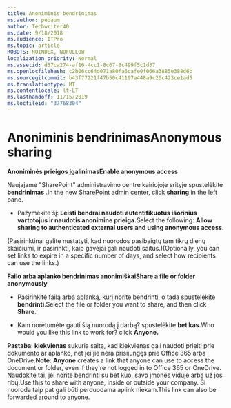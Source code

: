 ```yaml
---
title: Anoniminis bendrinimas
ms.author: pebaum
author: Techwriter40
ms.date: 9/18/2018
ms.audience: ITPro
ms.topic: article
ROBOTS: NOINDEX, NOFOLLOW
localization_priority: Normal
ms.assetid: d57ca274-af16-4cc1-8c67-8c499f5c1d37
ms.openlocfilehash: c2b06cc64d071a80fa6cafe0f066a3885e388d6b
ms.sourcegitcommit: b43f77221f47b50c41197a448a9c26c423ce1ad5
ms.translationtype: MT
ms.contentlocale: lt-LT
ms.lasthandoff: 11/15/2019
ms.locfileid: "37768304"
---
```

# <a name="anonymous-sharing"></a><span data-ttu-id="6607f-102">Anoniminis bendrinimas</span><span class="sxs-lookup"><span data-stu-id="6607f-102">Anonymous sharing</span></span>

 <span data-ttu-id="6607f-103">**Anoniminės prieigos įgalinimas**</span><span class="sxs-lookup"><span data-stu-id="6607f-103">**Enable anonymous access**</span></span>
  
<span data-ttu-id="6607f-104">Naujajame "SharePoint" administravimo centre kairiojoje srityje spustelėkite **bendrinimas** .</span><span class="sxs-lookup"><span data-stu-id="6607f-104">In the new SharePoint admin center, click **sharing** in the left pane.</span></span> 
  
- <span data-ttu-id="6607f-105">Pažymėkite šį: **Leisti bendrai naudoti autentifikuotus išorinius vartotojus ir naudotis anonimine prieiga.**</span><span class="sxs-lookup"><span data-stu-id="6607f-105">Select the following: **Allow sharing to authenticated external users and using anonymous access.**</span></span>
  
<span data-ttu-id="6607f-106">(Pasirinktinai galite nustatyti, kad nuorodos pasibaigtų tam tikrų dienų skaičiumi, ir pasirinkti, kaip gavėjai gali naudoti saitus.)</span><span class="sxs-lookup"><span data-stu-id="6607f-106">(Optionally, you can set links to expire in a specific number of days, and select how recipients can use the links.)</span></span>
    
 <span data-ttu-id="6607f-107">**Failo arba aplanko bendrinimas anonimiškai**</span><span class="sxs-lookup"><span data-stu-id="6607f-107">**Share a file or folder anonymously**</span></span>
  
- <span data-ttu-id="6607f-108">Pasirinkite failą arba aplanką, kurį norite bendrinti, o tada spustelėkite **bendrinti**.</span><span class="sxs-lookup"><span data-stu-id="6607f-108">Select the file or folder you want to share, and then click **Share**.</span></span> 
    
- <span data-ttu-id="6607f-109">Kam norėtumėte gauti šią nuorodą į darbą? spustelėkite **bet kas.**</span><span class="sxs-lookup"><span data-stu-id="6607f-109">Who would you like this link to work for? click **Anyone.**</span></span>
  
 <span data-ttu-id="6607f-110">**Pastaba**: **kiekvienas** sukuria saitą, kad kiekvienas gali naudoti prieiti prie dokumento ar aplanko, net jei jie nėra prisijungęs prie Office 365 arba OneDrive.</span><span class="sxs-lookup"><span data-stu-id="6607f-110">**Note**: **Anyone** creates a link that anyone can use to access the document or folder, even if they're not logged in to Office 365 or OneDrive.</span></span> <span data-ttu-id="6607f-111">Naudokite tai, jei norite bendrinti su bet kuo, savo įmonės viduje arba už jos ribų.</span><span class="sxs-lookup"><span data-stu-id="6607f-111">Use this to share with anyone, inside or outside your company.</span></span> <span data-ttu-id="6607f-112">Ši nuoroda taip pat gali būti perduodama aplink niekam.</span><span class="sxs-lookup"><span data-stu-id="6607f-112">This link can also be forwarded around to anyone.</span></span> 
    

